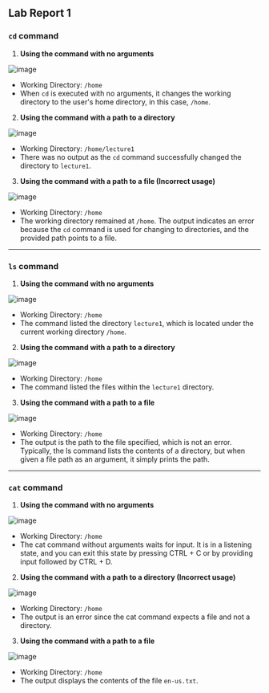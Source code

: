 ## Lab Report 1

### `cd` command

1. **Using the command with no arguments**

![image](https://github.com/cnidyllic/cse15l-lab-reports/assets/146884284/4e0e8107-9d18-4038-b891-b1e5e430a5eb)

- Working Directory: `/home`
- When `cd` is executed with no arguments, it changes the working directory to the user's home directory, in this case, `/home`.

2. **Using the command with a path to a directory**

![image](https://github.com/cnidyllic/cse15l-lab-reports/assets/146884284/886c39f9-14eb-4436-94d3-9b591a7c1b62)

- Working Directory: `/home/lecture1`
- There was no output as the `cd` command successfully changed the directory to `lecture1`.

3. **Using the command with a path to a file (Incorrect usage)**

![image](https://github.com/cnidyllic/cse15l-lab-reports/assets/146884284/08ca60fe-6878-457d-bd29-ec6b245a4ab6)

- Working Directory: `/home`
- The working directory remained at `/home`. The output indicates an error because the `cd` command is used for changing to directories, and the provided path points to a file.

---

### `ls` command

1. **Using the command with no arguments**

![image](https://github.com/cnidyllic/cse15l-lab-reports/assets/146884284/539e2c51-1f70-4268-99da-ff096725ecdf)

- Working Directory: `/home`
- The command listed the directory `lecture1`, which is located under the current working directory `/home`.

2. **Using the command with a path to a directory**

![image](https://github.com/cnidyllic/cse15l-lab-reports/assets/146884284/8d707930-e451-424a-a166-849f3384c619)

- Working Directory: `/home`
- The command listed the files within the `lecture1` directory.

3. **Using the command with a path to a file**

![image](https://github.com/cnidyllic/cse15l-lab-reports/assets/146884284/202fe3a6-8e85-4630-9557-217cff54ca03)

- Working Directory: `/home`
- The output is the path to the file specified, which is not an error. Typically, the ls command lists the contents of a directory, but when given a file path as an argument, it simply prints the path.

---

### `cat` command

1. **Using the command with no arguments**

![image](https://github.com/cnidyllic/cse15l-lab-reports/assets/146884284/c619a758-1d4d-4846-8ade-46b4e59a6b53)

- Working Directory: `/home`
- The cat command without arguments waits for input. It is in a listening state, and you can exit this state by pressing CTRL + C or by providing input followed by CTRL + D.

2. **Using the command with a path to a directory (Incorrect usage)**

![image](https://github.com/cnidyllic/cse15l-lab-reports/assets/146884284/8b1b2e02-03b4-49bb-832f-d8387e0f46c1)

- Working Directory: `/home`
- The output is an error since the cat command expects a file and not a directory.

3. **Using the command with a path to a file**

![image](https://github.com/cnidyllic/cse15l-lab-reports/assets/146884284/fa4cfcd7-1c09-4cc8-83fd-e1c7a2b43f32)

- Working Directory: `/home`
- The output displays the contents of the file `en-us.txt`.
